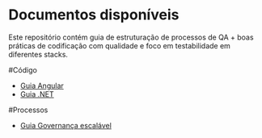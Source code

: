 # Documentos disponíveis

Este repositório contém guia de estruturação de processos de QA + boas práticas de codificação com qualidade e foco em testabilidade em diferentes stacks.

#Código
- [Guia Angular](./docs/code/guia_testabilidade_angular.md)
- [Guia .NET](./docs/code/guia-testabilidade-dotnet.md)

#Processos
- [Guia Governança escalável](./docs/process/modelo-governanca_escalavel_qa.md)